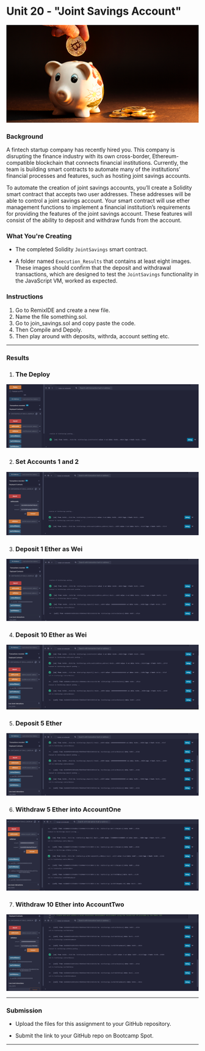 # Unit 20 - "Joint Savings Account"

![alt=“”](Images/20-5-challenge-image.png)

### Background

A fintech startup company has recently hired you. This company is disrupting the finance industry with its own cross-border, Ethereum-compatible blockchain that connects financial institutions. Currently, the team is building smart contracts to automate many of the institutions’ financial processes and features, such as hosting joint savings accounts.

To automate the creation of joint savings accounts, you’ll create a Solidity smart contract that accepts two user addresses. These addresses will be able to control a joint savings account. Your smart contract will use ether management functions to implement a financial institution’s requirements for providing the features of the joint savings account. These features will consist of the ability to deposit and withdraw funds from the account.

### What You're Creating

* The completed Solidity `JointSavings` smart contract.

* A folder named `Execution_Results` that contains at least eight images. These images should confirm that the deposit and withdrawal transactions, which are designed to test the `JointSavings` functionality in the JavaScript VM, worked as expected.

### Instructions

1. Go to RemixIDE and create a new file.
2. Name the file something.sol.
3. Go to join_savings.sol and copy paste the code.
4. Then Compile and Depoly.
5. Then play around with deposits, withrda, account setting etc. 

---
### Results 
1. ### The Deploy
![Deploying](Execution_Results/deploy.png)

2. ### Set Accounts 1 and 2 
![Setting Accounts](Execution_Results/set_accounts.png)

3. ### Deposit 1 Ether as Wei
![Depositing](Execution_Results/deposit1.png)

4. ### Deposit 10 Ether as Wei 
![Depositing](Execution_Results/deposit2.png)

5. ### Deposit 5 Ether 
![Depositing](Execution_Results/deposit3.png)

6. ### Withdraw 5 Ether into AccountOne
![Withdrawing](Execution_Results/withdraw1.png)

7. ### Withdraw 10 Ether into AccountTwo
![Withdrawing](Execution_Results/withdraw2.png)

--- 

### Submission

* Upload the files for this assignment to your GitHub repository.

* Submit the link to your GitHub repo on Bootcamp Spot.

---


